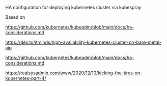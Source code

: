 HA configuration for deploying kubernetes cluster via kubespray


Based on

https://github.com/kubernetes/kubeadm/blob/main/docs/ha-considerations.md

https://dev.to/itminds/high-availability-kubernetes-cluster-on-bare-metal-aip

https://github.com/kubernetes/kubeadm/blob/main/docs/ha-considerations.md

https://realsysadmin.com/www/2020/12/10/kicking-the-tires-on-kubernetes-part-4/

